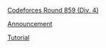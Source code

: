 [Codeforces Round 859 (Div. 4)](https://codeforces.com/contest/1807)

[Announcement](https://codeforces.com/blog/entry/114062)

[Tutorial]()